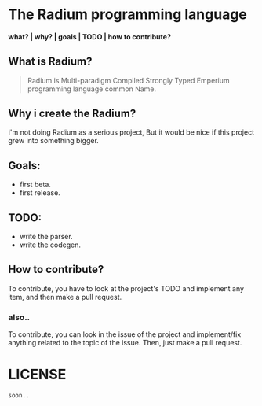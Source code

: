 # The Radium programming language
#### what? | why? | goals | TODO | how to contribute?


## What is Radium?
> Radium is Multi-paradigm Compiled Strongly Typed Emperium programming language common Name.

## Why i create the Radium?
I'm not doing Radium as a serious project, But it would be nice if this project grew into something bigger.

## Goals:
- first beta.
- first release.

## TODO:
- write the parser.
- write the codegen.

## How to contribute?
To contribute, you have to look at the project's TODO and implement any item, and then make a pull request.

### also..
To contribute, you can look in the issue of the project and implement/fix anything related to the topic of the issue. Then, just make a pull request.

# LICENSE

```
soon..
```